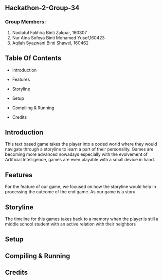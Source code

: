 ## Hackathon-2-Group-34

### Group Members: 
  1. Nadiatul Fakhira Binti Zakpar, 160307
  2.  Nur Aina Sofeya Binti Mohamed Yusof,160423
  3.  Aqilah Syazwani Binti Shawel, 160462
  
## Table Of Contents 
  + Introduction
  + Features
  + Storyline
 
  + Setup
  + Compiling & Running
  + Credits

## Introduction
  This text based game takes the player into a coded world where they would navigate through a storyline to learn a part of their personality. Games are becoming more advanced nowadays especially with the evolvement of Artificial Intelligence, games are even playable with a small device in hand. 

## Features
  For the feature of our game, we focused on how the storyline would help in processing the outcome of the end game. As our game is a storu



## Storyline
  The timeline for this games takes back to a memory when the player is still a middle school student with an active relation with their neighbors



## Setup

## Compiling & Running

## Credits
